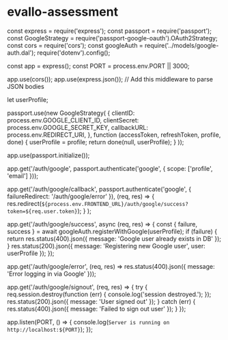 # evallo-assessment

const express = require('express');
const passport = require('passport');
const GoogleStrategy = require('passport-google-oauth').OAuth2Strategy;
const cors = require('cors');
const googleAuth = require('../models/google-auth.dal');
require('dotenv').config();

const app = express();
const PORT = process.env.PORT || 3000;

app.use(cors());
app.use(express.json()); // Add this middleware to parse JSON bodies

let userProfile;

passport.use(new GoogleStrategy(
  {
    clientID: process.env.GOOGLE_CLIENT_ID,
    clientSecret: process.env.GOOGLE_SECRET_KEY,
    callbackURL: process.env.REDIRECT_URI,
  },
  function (accessToken, refreshToken, profile, done) {
    userProfile = profile;
    return done(null, userProfile);
  }
));

app.use(passport.initialize());

app.get('/auth/google', passport.authenticate('google', { scope: ['profile', 'email'] }));

app.get('/auth/google/callback',
  passport.authenticate('google', { failureRedirect: '/auth/google/error' }),
  (req, res) => {
    res.redirect(`${process.env.FRONTEND_URL}/auth/google/success?token=${req.user.token}`);
  }
);

app.get('/auth/google/success', async (req, res) => {
  const { failure, success } = await googleAuth.registerWithGoogle(userProfile);
  if (failure) {
    return res.status(400).json({ message: 'Google user already exists in DB' });
  }
  res.status(200).json({ message: 'Registering new Google user', user: userProfile });
});

app.get('/auth/google/error', (req, res) => res.status(400).json({ message: 'Error logging in via Google' }));

app.get('/auth/google/signout', (req, res) => {
  try {
    req.session.destroy(function (err) {
      console.log('session destroyed.');
    });
    res.status(200).json({ message: 'User signed out' });
  } catch (err) {
    res.status(400).json({ message: 'Failed to sign out user' });
  }
});

app.listen(PORT, () => {
  console.log(`Server is running on http://localhost:${PORT}`);
});
